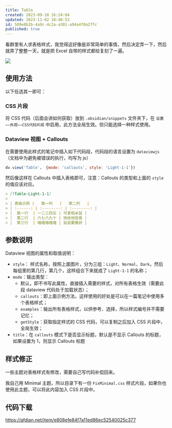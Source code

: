 ```yaml
---
title: Table
created: 2023-09-18 16:24:04
updated: 2023-11-02 10:40:53
id: 589e8b2b-4a9c-4c2a-a301-a94a4f0a2ffc
published: true
---
```

看群里有人求表格样式，我觉得这好像是非常简单的事情，然后决定弄一下，然后就弄了整整一天，就是把 Excel 自带的样式都给复刻了一遍。

![](./preview.png)

## 使用方法

以下任选其一即可：

### CSS 片段

将 CSS 代码（后面会讲如何获取）放到 `.obsidian/snippets` 文件夹下，在 `设置——外观——CSS代码片段` 中启用，此方法全局生效。但只能选择一种样式使用。

### Dataview 视图 + Callouts

在需要使用此样式的笔记中插入如下代码段，代码段的语言设置为 `dataviewjs`（文档中为避免被错误的执行，均写为 js）

```js
dv.view('Table'， {mode: 'callouts', style: 'Light-1-1'})
```

然后像这样在 Callouts 中插入表格即可，注意：Callouts 的类型和上面的 `style` 的值应该对应。

```markdown
> [!Table-Light-1-1]
>
> | 表格示例 |   第一列   |   第二列   |
> | :------: | :--------: | :--------: |
> |  第一行  | 一二三四五 | 可爱稻米鼠 |
> |  第二行  | 六七八九十 | 快给他投食 |
> |  第三行  | 喵喵喵喵喵 | 鼠鼠要撒娇 |
```

## 参数说明

Dataview 视图的属性和取值说明：

- `style`： 样式名称，按照上面图片，分为三组：`Light`、`Normal`、`Dark`，然后每组里的第几行，第几个，这样组合下来就成了 `Light-1-1` 的名称；
- `mode`：输出类型：
  - 默认，即不书写此属性，直接插入需要的样式，对所有表格生效（需要此段 dataview 代码处于加载状态）；
  - `callouts`：即上面示例方法，这样使用的好处是可以在一篇笔记中使用多个表格样式；
  - `examples`：输出所有表格样式，以供参考、选择，所以样式编号并不需要记忆；
  - `getStyle`：获取指定样式的 CSS 代码，可以复制之后加入 CSS 片段中，全局生效；
- `title`：在 `callouts` 模式下是否显示标题，默认是不显示 Callouts 的标题，如果设置为 1，则显示 Callouts 标题

## 样式修正

一些主题对表格样式有修改，需要自己写代码补偿回来。

我自己用 Minimal 主题，所以目录下有一份 `FixMinimal.css` 样式片段，如果你也使用此主题，可以将此内容加入 CSS 片段中。

## 代码下载

https://afdian.net/item/e808efe84f7a11ed86ec52540025c377